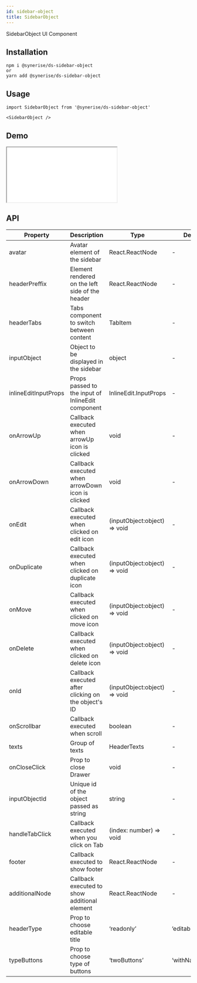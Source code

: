 ```yaml
---
id: sidebar-object
title: SidebarObject
---
```


SidebarObject UI Component

## Installation

```
npm i @synerise/ds-sidebar-object
or
yarn add @synerise/ds-sidebar-object
```

## Usage

```
import SidebarObject from '@synerise/ds-sidebar-object'

<SidebarObject />

```

## Demo

<iframe src="/storybook-static/iframe.html?id=components-sidebar-object--default"></iframe>

## API

| Property             | Description                                         | Type                           | Default |
| -------------------- | --------------------------------------------------- | ------------------------------ | ------- |
| avatar               | Avatar element of the sidebar                       | React.ReactNode                | -       |
| headerPreffix        | Element rendered on the left side of the header     | React.ReactNode                | -       |
| headerTabs           | Tabs component to switch between content            | TabItem                        | -       |
| inputObject          | Object to be displayed in the sidebar               | object                         | -       |
| inlineEditInputProps | Props passed to the input of InlineEdit component   | InlineEdit.InputProps          | -       |
| onArrowUp            | Callback executed when arrowUp icon is clicked      | void                           | -       |
| onArrowDown          | Callback executed when arrowDown icon is clicked    | void                           | -       |
| onEdit               | Callback executed when clicked on edit icon         | (inputObject:object) => void   | -       |
| onDuplicate          | Callback executed when clicked on duplicate icon    | (inputObject:object) => void   | -       |
| onMove               | Callback executed when clicked on move icon         | (inputObject:object) => void   | -       |
| onDelete             | Callback executed when clicked on delete icon       | (inputObject:object) => void   | -       |
| onId                 | Callback executed after clicking on the object's ID | (inputObject:object) => void   | -       |
| onScrollbar          | Callback executed when scroll                       | boolean                        | -       |
| texts                | Group of texts                                      | HeaderTexts                    | -       |
| onCloseClick         | Prop to close Drawer                                | void                           | -       |
| inputObjectId        | Unique id of the object passed as string            | string                         | -       |
| handleTabClick       | Callback executed when you click on Tab             | (index: number) => void        | -       |
| footer               | Callback executed to show footer                    | React.ReactNode                | -       |
| additionalNode       | Callback executed to show additional element        | React.ReactNode                | -       |
| headerType           | Prop to choose editable title                       | ‘readonly’ | ‘editable’        | -       |
| typeButtons          | Prop to choose type of buttons                      | ‘twoButtons’ | ‘withNavigation’| -       |
